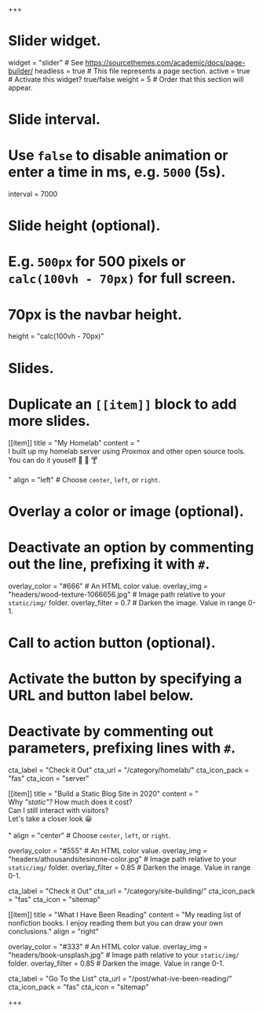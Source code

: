 +++
# Slider widget.
widget = "slider"  # See https://sourcethemes.com/academic/docs/page-builder/
headless = true  # This file represents a page section.
active = true  # Activate this widget? true/false
weight = 5  # Order that this section will appear.

# Slide interval.
# Use `false` to disable animation or enter a time in ms, e.g. `5000` (5s).
interval = 7000

# Slide height (optional).
# E.g. `500px` for 500 pixels or `calc(100vh - 70px)` for full screen.
# 70px is the navbar height.
height = "calc(100vh - 70px)"

# Slides.
# Duplicate an `[[item]]` block to add more slides.
[[item]]
  title = "My Homelab"
  content = "<br>I built up my homelab server using *Proxmox* and other open source tools. You can do it youself 🙌 🎉 🍸<br><br>"
  align = "left"  # Choose `center`, `left`, or `right`.

  # Overlay a color or image (optional).
  #   Deactivate an option by commenting out the line, prefixing it with `#`.
  overlay_color = "#666"  # An HTML color value.
  overlay_img = "headers/wood-texture-1066656.jpg"  # Image path relative to your `static/img/` folder.
  overlay_filter = 0.7  # Darken the image. Value in range 0-1.

  # Call to action button (optional).
  #   Activate the button by specifying a URL and button label below.
  #   Deactivate by commenting out parameters, prefixing lines with `#`.
  cta_label = "Check it Out"
  cta_url = "/category/homelab/"
  cta_icon_pack = "fas"
  cta_icon = "server"

[[item]]
  title = "Build a Static Blog Site in 2020"
  content = "<br>Why *\"static\"?* How much does it cost?<br>Can I still interact with visitors?<br>Let's take a closer look 😀<br><br>"
  align = "center"  # Choose `center`, `left`, or `right`.

  overlay_color = "#555"  # An HTML color value.
  overlay_img = "headers/athousandsitesinone-color.jpg"  # Image path relative to your `static/img/` folder.
  overlay_filter = 0.85  # Darken the image. Value in range 0-1.

  cta_label = "Check it Out"
  cta_url = "/category/site-building/"
  cta_icon_pack = "fas"
  cta_icon = "sitemap"

[[item]]
  title = "What I Have Been Reading"
  content = "My reading list of nonfiction books. I enjoy reading them but you can draw your own conclusions."
  align = "right"

  overlay_color = "#333"  # An HTML color value.
  overlay_img = "headers/book-unsplash.jpg"  # Image path relative to your `static/img/` folder.
  overlay_filter = 0.85  # Darken the image. Value in range 0-1.

  cta_label = "Go To the List"
  cta_url = "/post/what-ive-been-reading/"
  cta_icon_pack = "fas"
  cta_icon = "sitemap"

+++
